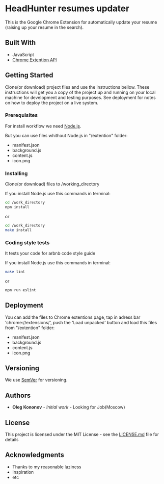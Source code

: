 # HeadHunter resumes updater

This is the Google Chrome Extension for automatically update your resume (raising up your resume in the search).

## Built With

* JavaScript
* [Chrome Extention API](https://developer.chrome.com/extensions/api_index)

## Getting Started

Clone(or download) project files and use the instructions bellow.
These instructions will get you a copy of the project up and running on your local machine for development and testing purposes. See deployment for notes on how to deploy the project on a live system.

### Prerequisites

For install workflow we need [Node.js](https://nodejs.org/en/).

But you can use files whithout Node.js in "/extention" folder:
- manifest.json
- background.js
- content.js
- icon.png

### Installing

Clone(or download) files to /working_directory

If you install Node.js use this commands in terminal: 
```bash
cd /work_directory
npm install
```
or
```bash
cd /work_directory
make install
```

### Coding style tests

It tests your code for arbnb code style guide

If you install Node.js use this commands in terminal:
```bash
make lint
```
or

```bash
npm run eslint
```

## Deployment

You can add the files to Chrome extentions page,
tap in adress bar 'chrome://extensions/',
push the 'Load unpacked' button and load this files from "/extention" folder:
- manifest.json
- background.js
- content.js
- icon.png

## Versioning

We use [SemVer](http://semver.org/) for versioning.

## Authors

* **Oleg Kononov** - *Initial work* - Looking for Job(Moscow)

## License

This project is licensed under the MIT License - see the [LICENSE.md](LICENSE.md) file for details

## Acknowledgments

* Thanks to my reasonable laziness
* Inspiration
* etc

